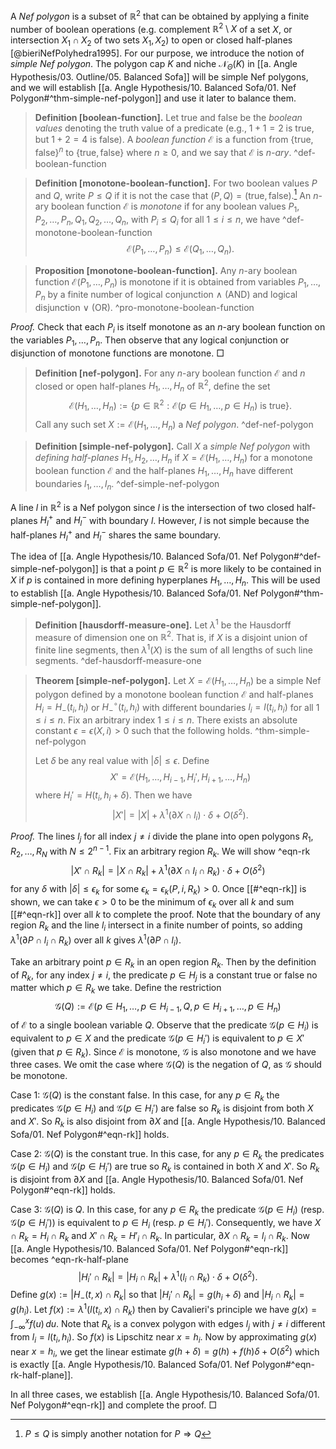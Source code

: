 A _Nef polygon_ is a subset of $\mathbb{R}^2$ that can be obtained by applying a finite number of boolean operations (e.g. complement $\mathbb{R}^2 \setminus X$ of a set $X$, or intersection $X_1 \cap X_2$ of two sets $X_1, X_2$) to open or closed half-planes [@bieriNefPolyhedra1995]. For our purpose, we introduce the notion of _simple Nef polygon_. The polygon cap $K$ and niche $\mathcal{N}_\Theta(K)$ in [[a. Angle Hypothesis/03. Outline/05. Balanced Sofa]] will be simple Nef polygons, and we will establish [[a. Angle Hypothesis/10. Balanced Sofa/01. Nef Polygon#^thm-simple-nef-polygon]] and use it later to balance them.

> __Definition [boolean-function].__ Let $\textsf{true}$ and $\textsf{false}$ be the _boolean values_ denoting the truth value of a predicate (e.g., $1+1=2$ is $\textsf{true}$, but $1 + 2 = 4$ is $\textsf{false}$). A _boolean function_ $\mathcal{E}$ is a function from $\left\{ \textsf{true}, \textsf{false} \right\}^n$ to $\left\{ \textsf{true}, \textsf{false} \right\}$ where $n \geq 0$, and we say that $\mathcal{E}$ is _$n$-ary_. ^def-boolean-function

> __Definition [monotone-boolean-function].__ For two boolean values $P$ and $Q$, write $P \leq Q$ if it is not the case that $(P, Q) = (\textsf{true}, \textsf{false})$.[^implies] An $n$-ary boolean function $\mathcal{E}$ is _monotone_ if for any boolean values $P_1, P_2, \dots, P_n, Q_1, Q_2, \dots, Q_n$, with $P_i \leq Q_i$ for all $1 \leq i \leq n$, we have ^def-monotone-boolean-function
$$
\mathcal{E}(P_1, \dots, P_n) \leq \mathcal{E}(Q_1, \dots, Q_n).
$$

> __Proposition [monotone-boolean-function].__ Any $n$-ary boolean function $\mathcal{E}(P_1, \dots, P_n)$ is monotone if it is obtained from variables $P_1, \dots, P_n$ by a finite number of logical conjunction $\land$ (AND) and logical disjunction $\lor$ (OR). ^pro-monotone-boolean-function

_Proof._ Check that each $P_i$ is itself monotone as an $n$-ary boolean function on the variables $P_1, \dots, P_n$. Then observe that any logical conjunction or disjunction of monotone functions are monotone. □

> __Definition [nef-polygon].__ For any $n$-ary boolean function $\mathcal{E}$ and $n$ closed or open half-planes $H_1, \dots, H_n$ of $\mathbb{R}^2$, define the set 
$$
\mathcal{E}(H_1, \dots, H_n) := \left\{ p \in \mathbb{R}^2 : \mathcal{E}(p \in H_1, \dots,p \in H_n) \text{ is } \textsf{true} \right\}.
$$
> Call any such set $X := \mathcal{E}(H_1, \dots, H_n)$ a _Nef polygon_. ^def-nef-polygon

> __Definition [simple-nef-polygon].__ Call $X$ a _simple Nef polygon_ with _defining half-planes_ $H_1, H_2, \dots, H_n$ if $X = \mathcal{E}(H_1, \dots, H_n)$ for a monotone boolean function $\mathcal{E}$ and the half-planes $H_1, \dots, H_n$ have different boundaries $l_1, \dots, l_n$. ^def-simple-nef-polygon

A line $l$ in $\mathbb{R}^2$ is a Nef polygon since $l$ is the intersection of two closed half-planes $H_l^+$ and $H_l^-$ with boundary $l$. However, $l$ is not simple because the half-planes $H_l^+$ and $H_l^-$ shares the same boundary.

The idea of [[a. Angle Hypothesis/10. Balanced Sofa/01. Nef Polygon#^def-simple-nef-polygon]] is that a point $p \in \mathbb{R}^2$ is more likely to be contained in $X$ if $p$ is contained in more defining hyperplanes $H_1, \dots, H_n$. This will be used to establish [[a. Angle Hypothesis/10. Balanced Sofa/01. Nef Polygon#^thm-simple-nef-polygon]].

> __Definition [hausdorff-measure-one].__ Let $\lambda^1$ be the Hausdorff measure of dimension one on $\mathbb{R}^2$. That is, if $X$ is a disjoint union of finite line segments, then $\lambda^1(X)$ is the sum of all lengths of such line segments. ^def-hausdorff-measure-one

> __Theorem [simple-nef-polygon].__ Let $X = \mathcal{E}(H_1, \dots, H_n)$ be a simple Nef polygon defined by a monotone boolean function $\mathcal{E}$ and half-planes $H_i = H_-(t_i, h_i)$ or $H_-^{\circ}(t_i, h_i)$ with different boundaries $l_i = l(t_i, h_i)$ for all $1 \leq i \leq n$. Fix an arbitrary index $1 \leq i \leq n$. There exists an absolute constant $\epsilon = \epsilon(X, i) > 0$ such that the following holds. ^thm-simple-nef-polygon
> 
> Let $\delta$ be any real value with $|\delta| \leq \epsilon$. Define
$$
X' = \mathcal{E}(H_1, \dots, H_{i-1}, H_i', H_{i+1}, \dots, H_n)
$$
> where $H_i' = H(t_i, h_i + \delta)$. Then we have
$$
\left| X' \right| = |X| + \lambda^1(\partial X \cap l_i) \cdot \delta + O(\delta^2).
$$

_Proof._ The lines $l_j$ for all index $j \neq i$ divide the plane into open polygons $R_1, R_2, \dots, R_N$ with $N \leq 2^{n-1}$. Fix an arbitrary region $R_k$. We will show ^eqn-rk
$$
\left| X' \cap R_k \right| = |X \cap R_k| + \lambda^1( \partial X \cap l_i \cap R_k) \cdot \delta + O(\delta^2)
$$
for any $\delta$ with $|\delta| \leq \epsilon_k$ for some $\epsilon_{k} = \epsilon_{k}(P, i, R_k) > 0$. Once [[#^eqn-rk]] is shown, we can take $\epsilon > 0$ to be the minimum of $\epsilon_{k}$ over all $k$ and sum [[#^eqn-rk]] over all $k$ to complete the proof. Note that the boundary of any region $R_k$ and the line $l_i$ intersect in a finite number of points, so adding $\lambda^1( \partial P \cap l_i \cap R_k)$ over all $k$ gives $\lambda^1(\partial P \cap l_i)$.

Take an arbitrary point $p \in R_k$ in an open region $R_k$. Then by the definition of $R_k$, for any index $j \neq i$, the predicate $p \in H_j$ is a constant $\textsf{true}$ or $\textsf{false}$ no matter which $p \in R_k$ we take. Define the restriction
$$
\mathcal{G}(Q) :=  \mathcal{E}(p \in H_1, \dots, p \in H_{i-1}, Q, p \in H_{i+1}, \dots, p \in H_n)
$$
of $\mathcal{E}$ to a single boolean variable $Q$. Observe that the predicate $\mathcal{G}(p \in H_i)$ is equivalent to $p \in X$ and the predicate $\mathcal{G}(p \in H_i')$ is equivalent to $p \in X'$ (given that $p \in R_k$). Since $\mathcal{E}$ is monotone, $\mathcal{G}$ is also monotone and we have three cases. We omit the case where $\mathcal{G}(Q)$ is the negation of $Q$, as $\mathcal{G}$ should be monotone.

Case 1: $\mathcal{G}(Q)$ is the constant $\textsf{false}$. In this case, for any $p \in R_k$ the predicates $\mathcal{G}(p \in H_i)$ and $\mathcal{G}(p \in H_i')$ are $\textsf{false}$ so $R_k$ is disjoint from both $X$ and $X'$. So $R_k$ is also disjoint from $\partial X$ and [[a. Angle Hypothesis/10. Balanced Sofa/01. Nef Polygon#^eqn-rk]] holds.

Case 2: $\mathcal{G}(Q)$ is the constant $\textsf{true}$. In this case, for any $p \in R_k$ the predicates $\mathcal{G}(p \in H_i)$ and $\mathcal{G}(p \in H_i')$ are $\textsf{true}$ so $R_k$ is contained in both $X$ and $X'$. So $R_k$ is disjoint from $\partial X$ and [[a. Angle Hypothesis/10. Balanced Sofa/01. Nef Polygon#^eqn-rk]] holds.

Case 3: $\mathcal{G}(Q)$ is $Q$. In this case, for any $p \in R_k$ the predicate $\mathcal{G}(p \in H_i)$ (resp. $\mathcal{G}(p \in H_i')$) is equivalent to $p \in H_i$ (resp. $p \in H_i'$). Consequently, we have $X \cap R_k = H_i \cap R_k$ and $X' \cap R_k = H'_i \cap R_k$. In particular, $\partial X \cap R_k = l_i \cap R_k$. Now [[a. Angle Hypothesis/10. Balanced Sofa/01. Nef Polygon#^eqn-rk]] becomes ^eqn-rk-half-plane
$$
\left| H_i' \cap R_k \right| = |H_i \cap R_k| + \lambda^1( l_i \cap R_k) \cdot \delta + O(\delta^2).
$$
Define $g(x) := |H_-(t, x) \cap R_k|$ so that $|H_i' \cap R_k| = g(h_i + \delta)$ and $|H_i \cap R_k| = g(h_i)$. Let $f(x) := \lambda^1(l(t_i, x) \cap R_k)$ then by Cavalieri's principle we have $g(x) = \int_{-\infty}^x f(u)\,du$. Note that $R_k$ is a convex polygon with edges $l_{j}$ with $j \neq i$ different from $l_i = l(t_i, h_i)$. So $f(x)$ is Lipschitz near $x = h_i$. Now by approximating $g(x)$ near $x = h_i$, we get the linear estimate $g(h + \delta) = g(h) + f(h) \delta + O(\delta^2)$ which is exactly [[a. Angle Hypothesis/10. Balanced Sofa/01. Nef Polygon#^eqn-rk-half-plane]].

In all three cases, we establish [[a. Angle Hypothesis/10. Balanced Sofa/01. Nef Polygon#^eqn-rk]] and complete the proof. □

[^implies]: $P \leq Q$ is simply another notation for $P \Rightarrow Q$